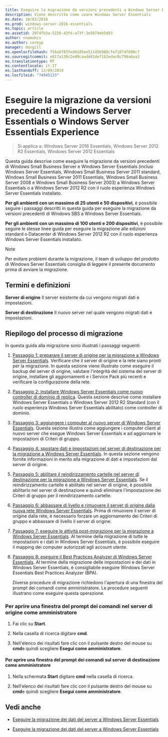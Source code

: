 ```yaml
---
title: Eseguire la migrazione da versioni precedenti a Windows Server Essentials o Windows Server Essentials Experience
description: Viene descritto come usare Windows Server Essentials
ms.date: 10/03/2016
ms.prod: windows-server-2016-essentials
ms.topic: article
ms.assetid: 2974fb3a-5150-43fd-a73f-3e5074eb5d03
author: nnamuhcs
ms.author: coreyp
manager: dongill
ms.openlocfilehash: f58a8f83fed4185ee51145b988cfef1074f889c7
ms.sourcegitcommit: e817a130c2ed9caaddd1def1b2edac0c798a6aa2
ms.translationtype: MT
ms.contentlocale: it-IT
ms.lasthandoff: 12/09/2019
ms.locfileid: "74945133"
---
```

# <a name="migrate-from-previous-versions-to-windows-server-essentials-or-windows-server-essentials-experience"></a>Eseguire la migrazione da versioni precedenti a Windows Server Essentials o Windows Server Essentials Experience

>Si applica a: Windows Server 2016 Essentials, Windows Server 2012 R2 Essentials, Windows Server 2012 Essentials

Questa guida descrive come eseguire la migrazione da versioni precedenti di Windows Small Business Server e Windows Server Essentials (inclusi Windows Server Essentials, Windows Small Business Server 2011 standard, Windows Small Business Server 2011 Essentials, Windows Small Business Server 2008 e Windows Small Business Server 2003) a Windows Server Essentials o a Windows Server 2012 R2 con il ruolo esperienza Windows Server Essentials installato.  
  
 **Per gli ambienti con un massimo di 25 utenti e 50 dispositivi**, è possibile seguire i passaggi descritti in questa guida per eseguire la migrazione da versioni precedenti di Windows SBS a Windows Server Essentials.  
  
 **Per gli ambienti con un massimo di 100 utenti e 200 dispositivi**, è possibile seguire le stesse linee guida per eseguire la migrazione alle edizioni standard o Datacenter di Windows Server 2012 R2 con il ruolo esperienza Windows Server Essentials installato.  
  
> [!NOTE]
>  Per evitare problemi durante la migrazione, il team di sviluppo del prodotto di Windows Server Essentials consiglia di leggere il presente documento prima di avviare la migrazione.  
  
## <a name="terms-and-definitions"></a>Termini e definizioni  
 **Server di origine** Il server esistente da cui vengono migrati dati e impostazioni.  
  
 **Server di destinazione** Il nuovo server nel quale vengono migrati dati e impostazioni.  
  
## <a name="migration-process-summary"></a>Riepilogo del processo di migrazione  
 In questa guida alla migrazione sono illustrati i passaggi seguenti:  
  
1. [Passaggio 1: preparare il server di origine per la migrazione a Windows Server Essentials](Step-1--Prepare-your-Source-Server-for-Windows-Server-Essentials-migration.md).  Verificare che il server di origine e la rete siano pronti per la migrazione. In questa sezione viene illustrato come eseguire il backup del server di origine, valutare l'integrità del sistema del server di origine, installare gli aggiornamenti e i Service Pack più recenti e verificare la configurazione della rete.  
  
2. [Passaggio 2: installare Windows Server Essentials come nuovo controller di dominio di replica](Step-2--Install-Windows-Server-Essentials-as-a-new-replica-domain-controller.md). Questa sezione descrive come installare Windows Server Essentials o Windows Server 2012 R2 Standard (con il ruolo esperienza Windows Server Essentials abilitato) come controller di dominio.  
  
3. [Passaggio 3: aggiungere i computer al nuovo server di Windows Server Essentials](Step-3--Join-computers-to-the-new-Windows-Server-Essentials-server.md).  Questa sezione illustra come aggiungere i computer client al nuovo server che esegue Windows Server Essentials e ad aggiornare le impostazioni di Criteri di gruppo.  
  
4. [Passaggio 4: spostare dati e impostazioni nel server di destinazione per la migrazione a Windows Server Essentials](Step-4--Move-settings-and-data-to-the-Destination-Server-for-Windows-Server-Essentials-migration.md).  In questa sezione vengono fornite informazioni in merito alla migrazione di dati e impostazioni dal server di origine.  
  
5. [Passaggio 5: abilitare il reindirizzamento cartelle nel server di destinazione per la migrazione a Windows Server Essentials](Step-5--Enable-folder-redirection-on-the-Destination-Server-for-Windows-Server-Essentials-migration.md).  Se il reindirizzamento cartelle è abilitato nel server di origine, è possibile abilitarlo nel server di destinazione e quindi eliminare l'impostazione dei Criteri di gruppo per il reindirizzamento cartelle.  
  
6. [Passaggio 6: abbassare di livello e rimuovere il server di origine dalla nuova rete Windows Server Essentials](Step-6--Demote-and-remove-the-Source-Server-from-the-new-Windows-Server-Essentials-network.md).  Prima di rimuovere il server di origine dalla rete, è necessario forzare un aggiornamento dei Criteri di gruppo e abbassare di livello il server di origine.  
  
7. [Passaggio 7: eseguire le attività post-migrazione per la migrazione a Windows Server Essentials](Step-7--Perform-post-migration-tasks-for-the-Windows-Server-Essentials-migration.md).  Al termine della migrazione di tutte le impostazioni e i dati in Windows Server Essentials, è possibile eseguire il mapping dei computer autorizzati agli account utente.  
  
8. [Passaggio 8: eseguire il Best Practices Analyzer di Windows Server Essentials](Step-8--Run-the-Windows-Server-Essentials-Best-Practices-Analyzer.md).  Al termine della migrazione delle impostazioni e dei dati in Windows Server Essentials, è consigliabile eseguire Windows Server Essentials Best Practices Analyzer (BPA).  
  
   Diverse procedure di migrazione richiedono l'apertura di una finestra del prompt dei comandi come amministratore. Le procedure seguenti illustrano come eseguire questa operazione.  
  
###  <a name="BKMK_OpenACommandPromptAsAdmin"></a>Per aprire una finestra del prompt dei comandi nel server di origine come amministratore  
  
1.  Fai clic su **Start**.  
  
2.  Nella casella di ricerca digitare **cmd**.  
  
3.  Nell'elenco dei risultati fare clic con il pulsante destro del mouse su **cmd**e quindi scegliere **Esegui come amministratore**.  
  
#### <a name="to-open-a-command-prompt-window-on-the-destination-server-as-an-administrator"></a>Per aprire una finestra del prompt dei comandi sul server di destinazione come amministratore  
  
1.  Nella schermata **Start** digitare **cmd** nella casella di ricerca.  
  
2.  Nell'elenco dei risultati fare clic con il pulsante destro del mouse su **cmd**e quindi scegliere **Esegui come amministratore**.  
  
## <a name="see-also"></a>Vedi anche  
  
-   [Eseguire la migrazione dei dati del server a Windows Server Essentials](Migrate-Server-Data-to-Windows-Server-Essentials.md)

-   [Eseguire la migrazione dei dati del server a Windows Server Essentials](../migrate/Migrate-Server-Data-to-Windows-Server-Essentials.md)

